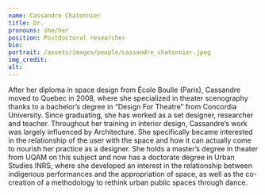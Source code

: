```yaml
---
name: Cassandre Chatonnier
title: Dr.
pronouns: she/her
position: Postdoctoral researcher
bio:
portrait: /assets/images/people/cassandre_chatonnier.jpeg
img_credit:
alt:
---
```

After her diploma in space design from École Boulle (Paris), Cassandre moved to Quebec in 2008, where she specialized in theater scenography thanks to a bachelor’s degree in “Design For Theatre” from Concordia University. Since graduating, she has worked as a set designer, researcher and teacher. Throughout her training in interior design, Cassandre’s work was largely influenced by Architecture. She specifically became interested in the relationship of the user with the space and how it can actually come to nourish her practice as a designer. She holds a master’s degree in theater from UQAM on this subject and now has a doctorate degree in Urban Studies INRS; where she developed an interest in the relationship between indigenous performances and the appropriation of space, as well as the co-creation of a methodology to rethink urban public spaces through dance.